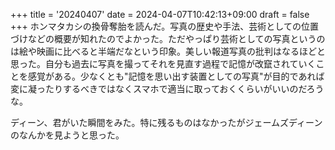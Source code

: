 +++
title = '20240407'
date = 2024-04-07T10:42:13+09:00
draft = false
+++
ホンマタカシの換骨奪胎を読んだ。写真の歴史や手法、芸術としての位置づけなどの概要が知れたのでよかった。ただやっぱり芸術としての写真というのは絵や映画に比べると半端だなという印象。美しい報道写真の批判はなるほどと思った。自分も過去に写真を撮ってそれを見直す過程で記憶が改竄されていくことを感覚がある。少なくとも"記憶を思い出す装置としての写真"が目的であれば変に凝ったりするべきではなくスマホで適当に取っておくくらいがいいのだろうな。  

ディーン、君がいた瞬間をみた。特に残るものはなかったがジェームズディーンのなんかを見ようと思った。